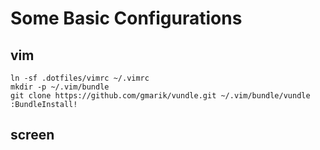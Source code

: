# Some Basic Configurations

## vim

    ln -sf .dotfiles/vimrc ~/.vimrc
    mkdir -p ~/.vim/bundle
    git clone https://github.com/gmarik/vundle.git ~/.vim/bundle/vundle
    :BundleInstall!
    
## screen
